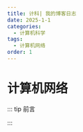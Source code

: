 ```yaml
---
title: 计科| 我的博客日志
date: 2025-1-1
categories: 
  - 计算机科学
tags: 
  - 计算机网络
order: 1
---
```








# 计算机网络



::: tip 前言



:::





